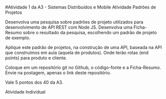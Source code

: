 #Atividade 1 da A3 - Sistemas Distribuídos e Mobile
Atividade Padrões de Projetos


Desenvolva uma pesquisa sobre padrões de projeto utilizados para desenvolvimento de API REST com Node JS. Desenvolva uma Ficha-Resumo sobre o resultado da pesquisa, escolhendo um padrão de projeto de exemplo.

Aplique este padrão de projetos, na construção de uma API, baseada na API que construímos em aula (aquela de produtos). Onde terão rotas (end points) para produto e cliente.

Coloque em um repositório git no Github, o código-fonte e a Ficha-Resumo. Envie na postagem, apenas o link deste repositório.

Vale 5 pontos dos 40 da A3.

Atividade Individual
